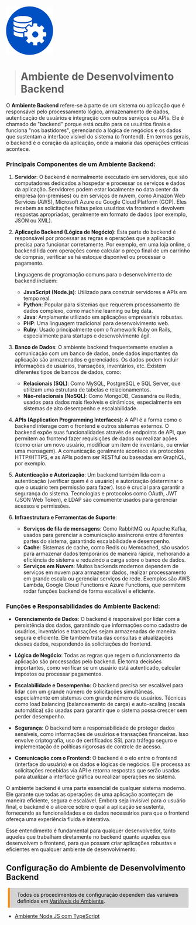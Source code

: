 <p><img src="../images/backend-blue.png" width=128 /></p>

># **Ambiente de Desenvolvimento Backend**

O **Ambiente Backend** refere-se à parte de um sistema ou aplicação que é responsável pelo processamento lógico, armazenamento de dados, autenticação de usuários e integração com outros serviços ou APIs. Ele é chamado de "backend" porque está oculto para os usuários finais e funciona "nos bastidores", gerenciando a lógica de negócios e os dados que sustentam a interface visível do sistema (o frontend). Em termos gerais, o backend é o coração da aplicação, onde a maioria das operações críticas acontece.

### Principais Componentes de um Ambiente Backend:

1. **Servidor**: O backend é normalmente executado em servidores, que são computadores dedicados a hospedar e processar os serviços e dados da aplicação. Servidores podem estar localmente no data center da empresa (on-premises) ou em serviços de nuvem, como Amazon Web Services (AWS), Microsoft Azure ou Google Cloud Platform (GCP). Eles recebem as solicitações feitas pelos usuários via frontend e devolvem respostas apropriadas, geralmente em formato de dados (por exemplo, JSON ou XML).

2. **Aplicação Backend (Lógica de Negócio)**: Esta parte do backend é responsável por processar as regras e operações que a aplicação precisa para funcionar corretamente. Por exemplo, em uma loja online, o backend lida com operações como calcular o preço final de um carrinho de compras, verificar se há estoque disponível ou processar o pagamento.

   Linguagens de programação comuns para o desenvolvimento de backend incluem:
   - **JavaScript (Node.js)**: Utilizado para construir servidores e APIs em tempo real.
   - **Python**: Popular para sistemas que requerem processamento de dados complexo, como machine learning ou big data.
   - **Java**: Amplamente utilizado em aplicações empresariais robustas.
   - **PHP**: Uma linguagem tradicional para desenvolvimento web.
   - **Ruby**: Usado principalmente com o framework Ruby on Rails, especialmente para startups e desenvolvimento ágil.

3. **Banco de Dados**: O ambiente backend frequentemente envolve a comunicação com um banco de dados, onde dados importantes da aplicação são armazenados e gerenciados. Os dados podem incluir informações de usuários, transações, inventários, etc. Existem diferentes tipos de bancos de dados, como:
   - **Relacionais (SQL)**: Como MySQL, PostgreSQL e SQL Server, que utilizam uma estrutura de tabelas e relacionamentos.
   - **Não-relacionais (NoSQL)**: Como MongoDB, Cassandra ou Redis, usados para dados mais flexíveis e dinâmicos, especialmente em sistemas de alto desempenho e escalabilidade.

4. **APIs (Application Programming Interfaces)**: A API é a forma como o backend interage com o frontend e outros sistemas externos. O backend expõe suas funcionalidades através de endpoints de API, que permitem ao frontend fazer requisições de dados ou realizar ações (como criar um novo usuário, modificar um item de inventário, ou enviar uma mensagem). A comunicação geralmente acontece via protocolos HTTP/HTTPS, e as APIs podem ser RESTful ou baseadas em GraphQL, por exemplo.

5. **Autenticação e Autorização**: Um backend também lida com a autenticação (verificar quem é o usuário) e autorização (determinar o que o usuário tem permissão para fazer). Isso é crucial para garantir a segurança do sistema. Tecnologias e protocolos como OAuth, JWT (JSON Web Token), e LDAP são comumente usados para gerenciar acessos e permissões.

6. **Infraestrutura e Ferramentas de Suporte**:
   - **Serviços de fila de mensagens**: Como RabbitMQ ou Apache Kafka, usados para gerenciar a comunicação assíncrona entre diferentes partes do sistema, garantindo escalabilidade e desempenho.
   - **Cache**: Sistemas de cache, como Redis ou Memcached, são usados para armazenar dados temporários de maneira rápida, melhorando a eficiência do sistema e reduzindo a carga sobre o banco de dados.
   - **Serviços em Nuvem**: Muitos backends modernos dependem de serviços em nuvem para armazenar dados, realizar processamento em grande escala ou gerenciar serviços de rede. Exemplos são AWS Lambda, Google Cloud Functions e Azure Functions, que permitem rodar funções backend de forma escalável e eficiente.

### Funções e Responsabilidades do Ambiente Backend:

- **Gerenciamento de Dados**: O backend é responsável por lidar com a persistência dos dados, garantindo que informações como cadastro de usuários, inventários e transações sejam armazenadas de maneira segura e eficiente. Ele também trata das consultas e atualizações desses dados, respondendo às solicitações do frontend.
  
- **Lógica de Negócio**: Todas as regras que regem o funcionamento da aplicação são processadas pelo backend. Ele toma decisões importantes, como verificar se um usuário está autenticado, calcular impostos ou processar pagamentos.

- **Escalabilidade e Desempenho**: O backend precisa ser escalável para lidar com um grande número de solicitações simultâneas, especialmente em sistemas com grande número de usuários. Técnicas como load balancing (balanceamento de carga) e auto-scaling (escala automática) são usadas para garantir que o sistema possa crescer sem perder desempenho.

- **Segurança**: O backend tem a responsabilidade de proteger dados sensíveis, como informações de usuários e transações financeiras. Isso envolve criptografia, uso de certificados SSL para tráfego seguro e implementação de políticas rigorosas de controle de acesso.

- **Comunicação com o Frontend**: O backend é o elo entre o frontend (interface do usuário) e os dados e lógicas de negócios. Ele processa as solicitações recebidas via API e retorna respostas que serão usadas para atualizar a interface gráfica ou realizar operações no sistema.

O ambiente backend é uma parte essencial de qualquer sistema moderno. Ele garante que todas as operações de uma aplicação aconteçam de maneira eficiente, segura e escalável. Embora seja invisível para o usuário final, o backend é o alicerce sobre o qual a aplicação se sustenta, fornecendo as funcionalidades e os dados necessários para que o frontend ofereça uma experiência fluida e interativa.

Esse entendimento é fundamental para qualquer desenvolvedor, tanto aqueles que trabalham diretamente no backend quanto aqueles que desenvolvem o frontend, para que possam criar aplicações robustas e eficientes em qualquer ambiente de desenvolvimento.

## **Configuração do Ambiente de Desenvolvimento Backend**

<div style="color: black; background-color: lightgrey; margin: 10px 5px; vertical-align: middle; padding:10px 10px 10px 20px; border-radius: 2px; border-left: 5px solid darkorange">
Todos os procedimentos de configuração dependem das variáveis definidas em <a href="../common/env.md">Variáveis de Ambiente</a>.
</div>

- [Ambiente Node.JS com TypeScript](./backend-ts.md)
